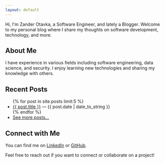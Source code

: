```yaml
---
layout: default
---
```


Hi, I'm Zander Otavka, a Software Engineer, and lately a Blogger. Welcome to my
personal blog where I share my thoughts on software development, technology, and
more.

## About Me

I have experience in various fields including software engineering, data
science, and security. I enjoy learning new technologies and sharing my
knowledge with others.

## Recent Posts

<ul>
  {% for post in site.posts limit:5 %}
    <li>
      <a href="{{ post.url }}">{{ post.title }}</a>
      <span>&mdash; {{ post.date | date_to_string }}</span>
    </li>
  {% endfor %}
  <li>
    <a href="{{ site.baseurl }}/blog/">See more posts...</a>
  </li>
</ul>

## Connect with Me

You can find me on [LinkedIn](https://linkedin.com/in/alexander-otavka) or
[GitHub](https://github.com/AlexanderOtavka).

Feel free to reach out if you want to connect or collaborate on a project!
